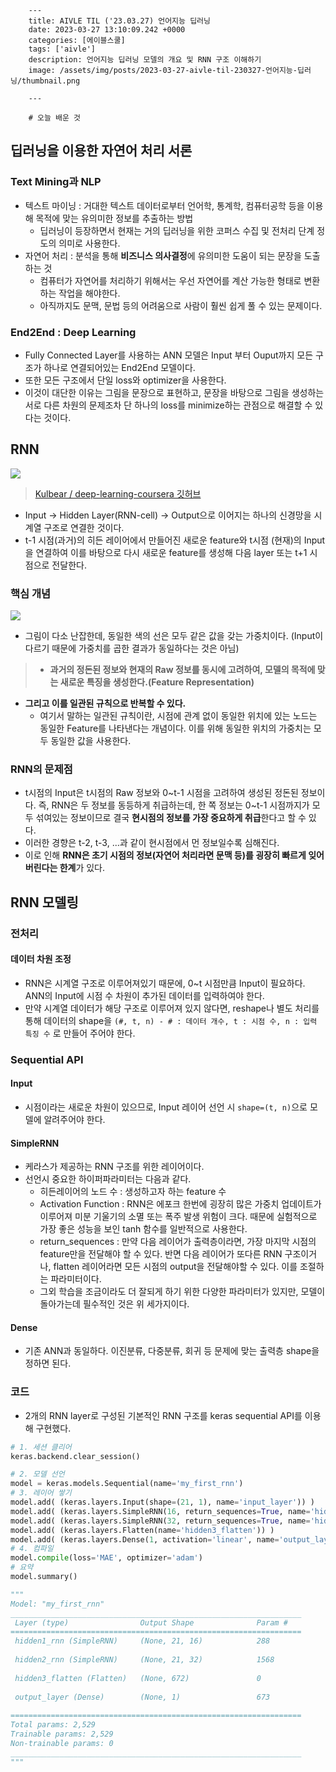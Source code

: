 

        ---
        title: AIVLE TIL ('23.03.27) 언어지능 딥러닝
        date: 2023-03-27 13:10:09.242 +0000
        categories: [에이블스쿨]
        tags: ['aivle']
        description: 언어지능 딥러닝 모델의 개요 및 RNN 구조 이해하기
        image: /assets/img/posts/2023-03-27-aivle-til-230327-언어지능-딥러닝/thumbnail.png
        
        ---

        # 오늘 배운 것

## 딥러닝을 이용한 자연어 처리 서론

### Text Mining과 NLP

- 텍스트 마이닝 : 거대한 텍스트 데이터로부터 언어학, 통계학, 컴퓨터공학 등을 이용해 목적에 맞는 유의미한 정보를 추출하는 방법
    - 딥러닝이 등장하면서 현재는 거의 딥러닝을 위한 코퍼스 수집 및 전처리 단계 정도의 의미로 사용한다.
- 자연어 처리 : 분석을 통해 **비즈니스 의사결정**에 유의미한 도움이 되는 문장을 도출하는 것
    - 컴퓨터가 자연어를 처리하기 위해서는 우선 자연어를 계산 가능한 형태로 변환하는 작업을 해야한다.
    - 아직까지도 문맥, 문법 등의 어려움으로 사람이 훨씬 쉽게 풀 수 있는 문제이다.

### End2End : Deep Learning

- Fully Connected Layer를 사용하는 ANN 모델은 Input 부터 Ouput까지 모든 구조가 하나로 연결되어있는 End2End 모델이다.
- 또한 모든 구조에서 단일 loss와 optimizer을 사용한다.
- 이것이 대단한 이유는 그림을 문장으로 표현하고, 문장을 바탕으로 그림을 생성하는 서로 다른 차원의 문제조차 단 하나의 loss를 minimize하는 관점으로 해결할 수 있다는 것이다.

## RNN

![](/assets/img/posts/2023-03-27-aivle-til-230327-언어지능-딥러닝/img0.png)

> [Kulbear / deep-learning-coursera 깃허브](https://github.com/Kulbear/deep-learning-coursera)

- Input → Hidden Layer(RNN-cell) → Output으로 이어지는 하나의 신경망을 시계열 구조로 연결한 것이다.
- t-1 시점(과거)의 히든 레이어에서 만들어진 새로운 feature와 t시점 (현재)의 Input을 연결하여 이를 바탕으로 다시 새로운 feature를 생성해 다음 layer 또는 t+1 시점으로 전달한다.

### 핵심 개념

![](/assets/img/posts/2023-03-27-aivle-til-230327-언어지능-딥러닝/img1.png)

- 그림이 다소 난잡한데, 동일한 색의 선은 모두 같은 값을 갖는 가중치이다. (Input이 다르기 때문에 가중치를 곱한 결과가 동일하다는 것은 아님)

> - **과거의 정돈된 정보와 현재의 Raw 정보를 동시에 고려하여, 모델의 목적에 맞는 새로운 특징을 생성한다.(Feature Representation)**
- **그리고 이를 일관된 규칙으로 반복할 수 있다.**
    - 여기서 말하는 일관된 규칙이란, 시점에 관계 없이 동일한 위치에 있는 노드는 동일한 Feature를 나타낸다는 개념이다. 이를 위해 동일한 위치의 가중치는 모두 동일한 값을 사용한다.
    
### RNN의 문제점

- t시점의 Input은 t시점의 Raw 정보와 0~t-1 시점을 고려하여 생성된 정돈된 정보이다. 즉, RNN은 두 정보를 동등하게 취급하는데, 한 쪽 정보는 0~t-1 시점까지가 모두 섞여있는 정보이므로 결국 **현시점의 정보를 가장 중요하게 취급**한다고 할 수 있다.
- 이러한 경향은 t-2, t-3, ...과 같이 현시점에서 먼 정보일수록 심해진다.
- 이로 인해 **RNN은 초기 시점의 정보(자연어 처리라면 문맥 등)를 굉장히 빠르게 잊어버린다는 한계**가 있다.

## RNN 모델링

### 전처리

#### 데이터 차원 조정

- RNN은 시계열 구조로 이루어져있기 때문에, 0~t 시점만큼 Input이 필요하다. ANN의 Input에 시점 수 차원이 추가된 데이터를 입력하여야 한다.
- 만약 시계열 데이터가 해당 구조로 이루어져 있지 않다면, reshape나 별도 처리를 통해 데이터의 shape을 `(#, t, n) - # : 데이터 개수, t : 시점 수, n : 입력 특징 수` 로 만들어 주어야 한다.

### Sequential API

#### Input

- 시점이라는 새로운 차원이 있으므로, Input 레이어 선언 시 `shape=(t, n)`으로 모델에 알려주어야 한다.

#### SimpleRNN

- 케라스가 제공하는 RNN 구조를 위한 레이어이다.
- 선언시 중요한 하이퍼파라미터는 다음과 같다.
    - 히든레이어의 노드 수 : 생성하고자 하는 feature 수
    - Activation Function : RNN은 에포크 한번에 굉장히 많은 가중치 업데이트가 이루어져 미분 기울기의 소멸 또는 폭주 발생 위험이 크다. 때문에 실험적으로 가장 좋은 성능을 보인 tanh 함수를 일반적으로 사용한다.
    - return_sequences : 만약 다음 레이어가 출력층이라면, 가장 마지막 시점의 feature만을 전달해야 할 수 있다. 반면 다음 레이어가 또다른 RNN 구조이거나, flatten 레이어라면 모든 시점의 output을 전달해야할 수 있다. 이를 조절하는 파라미터이다.
    - 그외 학습을 조금이라도 더 잘되게 하기 위한 다양한 파라미터가 있지만, 모델이 돌아가는데 필수적인 것은 위 세가지이다.

#### Dense

- 기존 ANN과 동일하다. 이진분류, 다중분류, 회귀 등 문제에 맞는 출력층 shape을 정하면 된다.

### 코드

- 2개의 RNN layer로 구성된 기본적인 RNN 구조를 keras sequential API를 이용해 구현했다.

```python
# 1. 세션 클리어
keras.backend.clear_session()

# 2. 모델 선언
model = keras.models.Sequential(name='my_first_rnn')
# 3. 레이어 쌓기
model.add( (keras.layers.Input(shape=(21, 1), name='input_layer')) )
model.add( (keras.layers.SimpleRNN(16, return_sequences=True, name='hidden1_rnn')) )
model.add( (keras.layers.SimpleRNN(32, return_sequences=True, name='hidden2_rnn')) )
model.add( (keras.layers.Flatten(name='hidden3_flatten')) )
model.add( (keras.layers.Dense(1, activation='linear', name='output_layer')) )
# 4. 컴파일
model.compile(loss='MAE', optimizer='adam')
# 요약
model.summary()

"""
Model: "my_first_rnn"
_________________________________________________________________
 Layer (type)                Output Shape              Param #   
=================================================================
 hidden1_rnn (SimpleRNN)     (None, 21, 16)            288       
                                                                 
 hidden2_rnn (SimpleRNN)     (None, 21, 32)            1568      
                                                                 
 hidden3_flatten (Flatten)   (None, 672)               0         
                                                                 
 output_layer (Dense)        (None, 1)                 673       
                                                                 
=================================================================
Total params: 2,529
Trainable params: 2,529
Non-trainable params: 0
_________________________________________________________________
"""
```

        